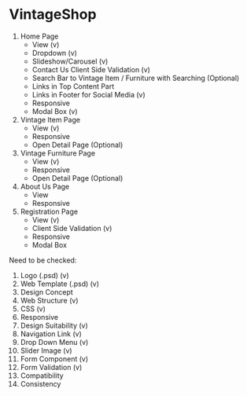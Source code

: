 # VintageShop
1. Home Page
    - View (v)
    - Dropdown (v)
    - Slideshow/Carousel (v)
    - Contact Us Client Side Validation (v)
    - Search Bar to Vintage Item / Furniture with Searching (Optional)
    - Links in Top Content Part
    - Links in Footer for Social Media (v)
    - Responsive
    - Modal Box (v)
2. Vintage Item Page
    - View (v)
    - Responsive
    - Open Detail Page (Optional)
3. Vintage Furniture Page
    - View (v)
    - Responsive
    - Open Detail Page (Optional)
4. About Us Page
    - View
    - Responsive
5. Registration Page
    - View (v)
    - Client Side Validation (v)
    - Responsive
    - Modal Box

Need to be checked:
1. Logo (.psd) (v)
2. Web Template (.psd) (v)
3. Design Concept
4. Web Structure (v)
5. CSS (v)
6. Responsive
7. Design Suitability (v)
8. Navigation Link (v)
9. Drop Down Menu (v)
10. Slider Image (v)
11. Form Component (v)
12. Form Validation (v)
13. Compatibility
14. Consistency

